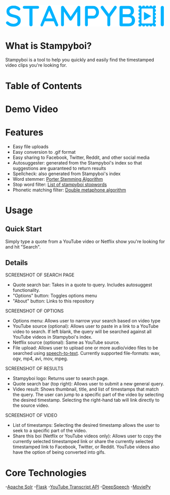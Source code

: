 ![Stampyboi logo](https://github.com/harrijin/stampyboi/blob/master/static/images/logo.png?raw=true)

# What is Stampyboi?

Stampyboi is a tool to help you quickly and easily find the timestamped video clips you're looking for. 

# Table of Contents



# Demo Video

# Features

- Easy file uploads
- Easy conversion to .gif format
- Easy sharing to Facebook, Twitter, Reddit, and other social media
- Autosuggester: generated from the Stampyboi's index so that suggestions are guaranteed to return results
- Spellcheck: also generated from Stampyboi's index
- Word stemmer: [Porter Stemming Algorithm](https://tartarus.org/martin/PorterStemmer/def.txt)
- Stop word filter: [List of stampyboi stopwords](https://github.com/harrijin/stampyboi/solrConfig/stopwords.txt)
- Phonetic matching filter: [Double metaphone algorithm](https://en.wikipedia.org/wiki/Metaphone#Double_Metaphone)

# Usage

## Quick Start

Simply type a quote from a YouTube video or Netflix show you're looking for and hit "Search".

## Details

SCREENSHOT OF SEARCH PAGE

- Quote search bar: Takes in a quote to query. Includes autosuggest functionality. 
- "Options" button: Toggles options menu
- "About" button: Links to this repository

SCREENSHOT OF OPTIONS

- Options menu: Allows user to narrow your search based on video type
- YouTube source (optional): Allows user to paste in a link to a YouTube video to search. If left blank, the query will be searched against all YouTube videos in Stampyboi's index.
- Netflix source (optional): Same as YouTube source.
- File upload: Allows user to upload one or more audio/video files to be searched using [speech-to-text](#core-technologies). Currently supported file-formats: wav, ogv, mp4, avi, mov, mpeg.

SCREENSHOT OF RESULTS

- Stampyboi logo: Returns user to search page.
- Quote search bar (top right): Allows user to submit a new general query.
- Video result: Shows thumbnail, title, and list of timestamps that match the query. The user can jump to a specific part of the video by selecting the desired timestamp. Selecting the right-hand tab will link directly to the source video.

SCREENSHOT OF VIDEO

- List of timestamps: Selecting the desired timestamp allows the user to seek to a specific part of the video.
- Share this boi (Netflix or YouTube videos only): Allows user to copy the currently selected timestamped link or share the currently selected timestamped link to Facebook, Twitter, or Reddit. YouTube videos also have the option of being converted into gifs.



# Core Technologies

-[Apache Solr](https://lucene.apache.org/solr/)
-[Flask](https://flask.palletsprojects.com/en/1.1.x/)
-[YouTube Transcript API](https://github.com/jdepoix/youtube-transcript-api)
-[DeepSpeech](https://deepspeech.readthedocs.io/en/v0.7.3/?badge=latest)
-[MoviePy](https://zulko.github.io/moviepy/ref/ref.html)
